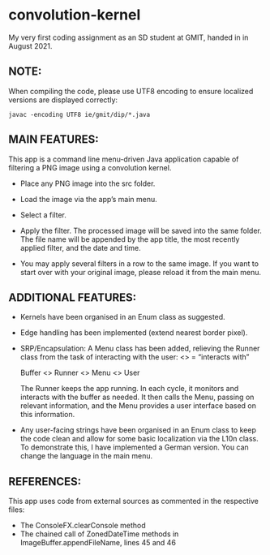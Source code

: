 # convolution-kernel
My very first coding assignment as an SD student at GMIT, handed in in August 2021.

## NOTE:
	
When compiling the code, please use UTF8 encoding to ensure localized versions are displayed correctly:

```
javac -encoding UTF8 ie/gmit/dip/*.java
```

## MAIN FEATURES:
	
This app is a command line menu-driven Java application capable of filtering a PNG image using a convolution kernel.

- Place any PNG image into the src folder.

- Load the image via the app’s main menu.

- Select a filter.

- Apply the filter. The processed image will be saved into the same folder. The file name will be appended by the app title, the most recently applied filter, and the date and time.

- You may apply several filters in a row to the same image. If you want to start over with your original image, please reload it from the main menu.

## ADDITIONAL FEATURES:
	
- Kernels have been organised in an Enum class as suggested.

- Edge handling has been implemented (extend nearest border pixel).

- SRP/Encapsulation: A Menu class has been added, relieving the Runner class from the task of interacting with the user:
	<> = “interacts with”

	Buffer <> Runner <> Menu <> User

	The Runner keeps the app running. In each cycle, it monitors and interacts with the buffer as needed. It then calls the Menu, passing on relevant information, and the Menu provides a user interface based on this information.

- Any user-facing strings have been organised in an Enum class to keep the code clean and allow for some basic localization via the L10n class. To demonstrate this, I have implemented a German version. You can change the language in the main menu.

## REFERENCES:

This app uses code from external sources as commented in the respective files:

- The ConsoleFX.clearConsole method
- The chained call of ZonedDateTime methods in ImageBuffer.appendFileName, lines 45 and 46